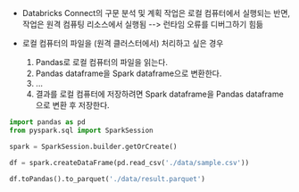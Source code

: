 

- Databricks Connect의 구문 분석 및 계획 작업은 로컬 컴퓨터에서 실행되는 반면, 작업은 원격 컴퓨팅 리소스에서 실행됨 --> 런타임 오류를 디버그하기 힘듦


- 로컬 컴퓨터의 파일을 (원격 클러스터에서) 처리하고 싶은 경우
    1. Pandas로 로컬 컴퓨터의 파일을 읽는다.
    2. Pandas dataframe을 Spark dataframe으로 변환한다.
    3. ...
    4. 결과를 로컬 컴퓨터에 저장하려면 Spark dataframe을 Pandas dataframe으로 변환 후 저장한다.
```python
import pandas as pd
from pyspark.sql import SparkSession

spark = SparkSession.builder.getOrCreate()

df = spark.createDataFrame(pd.read_csv('./data/sample.csv'))

df.toPandas().to_parquet('./data/result.parquet')
```
